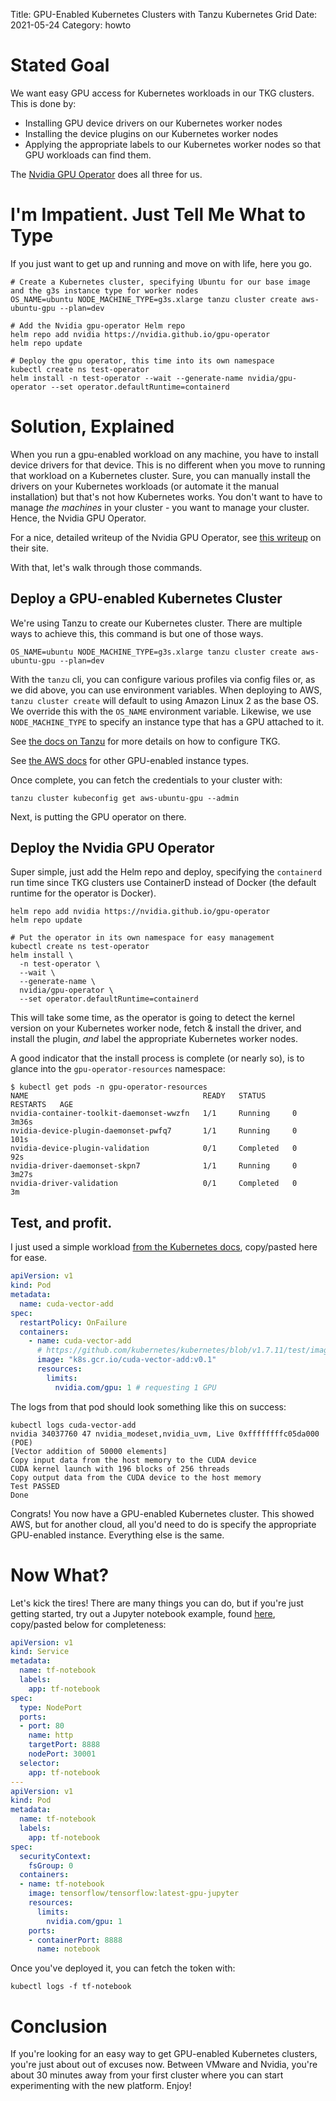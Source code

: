 Title: GPU-Enabled Kubernetes Clusters with Tanzu Kubernetes Grid
Date: 2021-05-24
Category: howto


# Stated Goal

We want easy GPU access for Kubernetes workloads in our TKG clusters. This is done by:

* Installing GPU device drivers on our Kubernetes worker nodes
* Installing the device plugins on our Kubernetes worker nodes
* Applying the appropriate labels to our Kubernetes worker nodes so that GPU workloads can find them.

The [Nvidia GPU Operator](https://github.com/NVIDIA/gpu-operator) does all three for us.


# I'm Impatient. Just Tell Me What to Type

If you just want to get up and running and move on with life, here you go.

```
# Create a Kubernetes cluster, specifying Ubuntu for our base image and the g3s instance type for worker nodes
OS_NAME=ubuntu NODE_MACHINE_TYPE=g3s.xlarge tanzu cluster create aws-ubuntu-gpu --plan=dev 

# Add the Nvidia gpu-operator Helm repo
helm repo add nvidia https://nvidia.github.io/gpu-operator 
helm repo update 

# Deploy the gpu operator, this time into its own namespace
kubectl create ns test-operator 
helm install -n test-operator --wait --generate-name nvidia/gpu-operator --set operator.defaultRuntime=containerd 
```


# Solution, Explained

When you run a gpu-enabled workload on any machine, you have to install device drivers for that device. This is no different when you move to running that workload on a Kubernetes cluster. Sure, you can manually install the drivers on your Kubernetes workloads (or automate it the manual installation) but that's not how Kubernetes works. You don't want to have to manage _the machines_ in your cluster - you want to manage your cluster. Hence, the Nvidia GPU Operator.

For a nice, detailed writeup of the Nvidia GPU Operator, see [this writeup](https://developer.nvidia.com/blog/nvidia-gpu-operator-simplifying-gpu-management-in-kubernetes/) on their site. 

With that, let's walk through those commands.

## Deploy a GPU-enabled Kubernetes Cluster

We're using Tanzu to create our Kubernetes cluster. There are multiple ways to achieve this, this command is but one of those ways.

```
OS_NAME=ubuntu NODE_MACHINE_TYPE=g3s.xlarge tanzu cluster create aws-ubuntu-gpu --plan=dev 
```

With the `tanzu` cli, you can configure various profiles via config files or, as we did above, you can use environment variables. When deploying to AWS, `tanzu cluster create` will default to using Amazon Linux 2 as the base OS. We override this with the `OS_NAME` environment variable. Likewise, we use `NODE_MACHINE_TYPE` to specify an instance type that has a GPU attached to it.

See [the docs on Tanzu](https://docs.vmware.com/en/VMware-Tanzu-Kubernetes-Grid/1.3/vmware-tanzu-kubernetes-grid-13/GUID-tanzu-config-reference.html) for more details on how to configure TKG.

See [the AWS docs](https://docs.aws.amazon.com/dlami/latest/devguide/gpu.html) for other GPU-enabled instance types.

Once complete, you can fetch the credentials to your cluster with:

```
tanzu cluster kubeconfig get aws-ubuntu-gpu --admin
```

Next, is putting the GPU operator on there.

## Deploy the Nvidia GPU Operator

Super simple, just add the Helm repo and deploy, specifying the `containerd` run time since TKG clusters use ContainerD instead of Docker (the default runtime for the operator is Docker).

```
helm repo add nvidia https://nvidia.github.io/gpu-operator 
helm repo update 

# Put the operator in its own namespace for easy management
kubectl create ns test-operator 
helm install \
  -n test-operator \
  --wait \
  --generate-name \
  nvidia/gpu-operator \
  --set operator.defaultRuntime=containerd 
```

This will take some time, as the operator is going to detect the kernel version on your Kubernetes worker node, fetch & install the driver, and install the plugin, _and_ label the appropriate Kubernetes worker nodes. 

A good indicator that the install process is complete (or nearly so), is to glance into the `gpu-operator-resources` namespace:

```
$ kubectl get pods -n gpu-operator-resources
NAME                                       READY   STATUS      RESTARTS   AGE
nvidia-container-toolkit-daemonset-wwzfn   1/1     Running     0          3m36s
nvidia-device-plugin-daemonset-pwfq7       1/1     Running     0          101s
nvidia-device-plugin-validation            0/1     Completed   0          92s
nvidia-driver-daemonset-skpn7              1/1     Running     0          3m27s
nvidia-driver-validation                   0/1     Completed   0          3m
```

## Test, and profit.

I just used a simple workload [from the Kubernetes docs](https://kubernetes.io/docs/tasks/manage-gpus/scheduling-gpus/), copy/pasted here for ease.

```yml
apiVersion: v1
kind: Pod
metadata:
  name: cuda-vector-add
spec:
  restartPolicy: OnFailure
  containers:
    - name: cuda-vector-add
      # https://github.com/kubernetes/kubernetes/blob/v1.7.11/test/images/nvidia-cuda/Dockerfile
      image: "k8s.gcr.io/cuda-vector-add:v0.1"
      resources:
        limits:
          nvidia.com/gpu: 1 # requesting 1 GPU
```

The logs from that pod should look something like this on success:
```
kubectl logs cuda-vector-add
nvidia 34037760 47 nvidia_modeset,nvidia_uvm, Live 0xffffffffc05da000 (POE)
[Vector addition of 50000 elements]
Copy input data from the host memory to the CUDA device
CUDA kernel launch with 196 blocks of 256 threads
Copy output data from the CUDA device to the host memory
Test PASSED
Done
```

Congrats! You now have a GPU-enabled Kubernetes cluster. This showed AWS, but for another cloud, all you'd need to do is specify the appropriate GPU-enabled instance. Everything else is the same.

# Now What?

Let's kick the tires! There are many things you can do, but if you're just getting started, try out a Jupyter notebook example, found [here](https://nvidia.github.io/gpu-operator/notebook-example.yml), copy/pasted below for completeness:

```yml
apiVersion: v1
kind: Service
metadata:
  name: tf-notebook
  labels:
    app: tf-notebook
spec:
  type: NodePort
  ports:
  - port: 80
    name: http
    targetPort: 8888
    nodePort: 30001
  selector:
    app: tf-notebook
---
apiVersion: v1
kind: Pod
metadata:
  name: tf-notebook
  labels:
    app: tf-notebook
spec:
  securityContext:
    fsGroup: 0
  containers:
  - name: tf-notebook
    image: tensorflow/tensorflow:latest-gpu-jupyter
    resources:
      limits:
        nvidia.com/gpu: 1
    ports:
    - containerPort: 8888
      name: notebook
```

Once you've deployed it, you can fetch the token with:

```
kubectl logs -f tf-notebook
```

# Conclusion

If you're looking for an easy way to get GPU-enabled Kubernetes clusters, you're just about out of excuses now. Between VMware and Nvidia, you're about 30 minutes away from your first cluster where you can start experimenting with the new platform. Enjoy!


